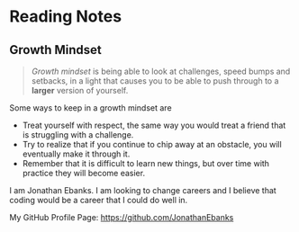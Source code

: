 # Reading Notes



## Growth Mindset

>*Growth mindset* is being able to look at challenges, speed bumps and setbacks, in a light that causes you to be able to push through to a **larger** version of yourself.

Some ways to keep in a growth mindset are
- Treat yourself with respect, the same way you would treat a friend that is struggling with a challenge.
- Try to realize that if you continue to chip away at an obstacle, you will eventually make it through it.
- Remember that it is difficult to learn new things, but over time with practice they will become easier.

I am Jonathan Ebanks. I am looking to change careers and I believe that coding would be a career that I could do well in.

My GitHub Profile Page: https://github.com/JonathanEbanks
